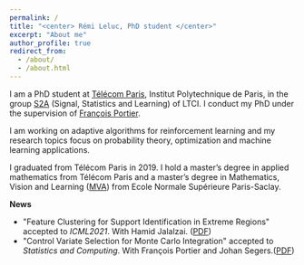 ```yaml
---
permalink: /
title: "<center> Rémi Leluc, PhD student </center>"
excerpt: "About me"
author_profile: true
redirect_from: 
  - /about/
  - /about.html
---
```


I am a PhD student at [Télécom Paris](https://www.telecom-paris.fr/), Institut Polytechnique de Paris, in the group [S2A](http://www.tsi.telecom-paristech.fr/ssa/) (Signal, Statistics and Learning) of LTCI. I conduct my PhD under the supervision of [François Portier](https://sites.google.com/site/fportierwebpage/). 
  
I am working on adaptive algorithms for reinforcement learning and my research topics focus on probability theory, optimization and machine learning applications.
 
I graduated from Télécom Paris in 2019. I hold a master’s degree in applied mathematics from Télécom Paris and a master’s degree in Mathematics, Vision and Learning ([MVA](https://www.master-mva.com/)) from Ecole Normale Supérieure Paris-Saclay.

**News**
- "Feature Clustering for Support Identification in Extreme Regions" accepted to _ICML2021_. With Hamid Jalalzai. ([PDF](https://arxiv.org/abs/2008.07365))
- "Control Variate Selection for Monte Carlo Integration" accepted to _Statistics and Computing_. With François Portier and Johan Segers.([PDF](https://arxiv.org/abs/1906.10920))

